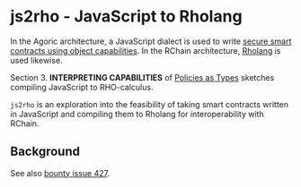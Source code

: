 # js2rho - JavaScript to Rholang

In the Agoric architecture, a JavaScript dialect is used to write [secure smart contracts
using object capabilities](https://agoric.com/documentation/ertp/guide/#introduction).
In the RChain architecture, [Rholang](https://rholang.github.io/) is used likewise.

Section 3. **INTERPRETING CAPABILITIES** of [Policies as Types](https://arxiv.org/pdf/1307.7766.pdf)
sketches compiling JavaScript to RHO-calculus.

`js2rho` is an exploration into the feasibility of taking smart contracts
written in JavaScript and compiling them to Rholang for interoperability
with RChain.

## Background

See also [bounty issue 427](https://github.com/rchain/bounties/issues/427).
